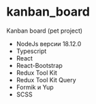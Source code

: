 # kanban_board
Kanban board (pet project)

- NodeJs версии 18.12.0
- Typescript
- React
- React-Bootstrap
- Redux Tool Kit
- Redux Tool Kit Query
- Formik и Yup
- SCSS
